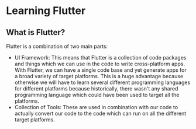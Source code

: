 <h1>Learning Flutter</h1>
<div>
    <h2>What is Flutter?</h2>
    <p>Flutter is a combination of two main parts:</p>
    <ul>
        <li>UI Framework: This means that Flutter is a collection of code packages and things which we can use in the code to write cross-platform apps. With Flutter, we can have a single code base and yet generate apps for a broad variety of target platforms. This is a huge advantage because otherwise we will have to learn several different programming languages for different platforms because historically, there wasn't any shared programming language which could have been used to target all the platforms.</li>
        <li>Collection of Tools: These are used in combination with our code to actually convert our code to the code which can run on all the different target platforms.</li>
    </ul>
</div>
